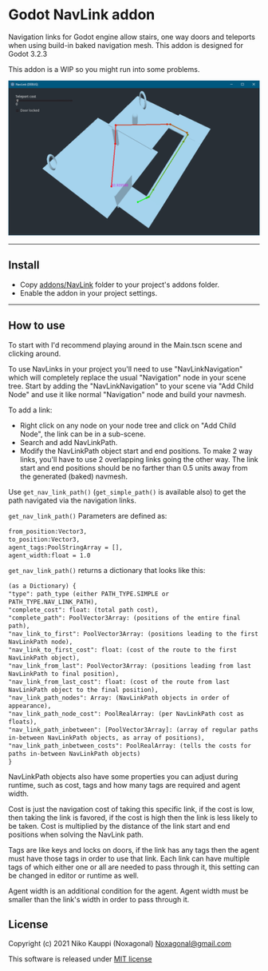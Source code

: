 # Godot NavLink addon
Navigation links for Godot engine allow stairs, one way doors and teleports when using build-in baked navigation mesh.
This addon is designed for Godot 3.2.3

This addon is a WIP so you might run into some problems.

![Example](screenshots/example.png)

------

## Install
- Copy [addons/NavLink](addons/NavLink) folder to your project's addons folder.
- Enable the addon in your project settings.

------

## How to use
To start with I'd recommend playing around in the Main.tscn scene and clicking around.

To use NavLinks in your project you'll need to use "NavLinkNavigation" which will completely replace the usual "Navigation" node in your scene tree. Start by adding the "NavLinkNavigation" to your scene via "Add Child Node" and use it like normal "Navigation" node and build your navmesh.

To add a link:
- Right click on any node on your node tree and click on "Add Child Node", the link can be in a sub-scene.
- Search and add NavLinkPath.
- Modify the NavLinkPath object start and end positions. To make 2 way links, you'll have to use 2 overlapping links going the other way. The link start and end positions should be no farther than 0.5 units away from the generated (baked) navmesh.

Use `get_nav_link_path()` (`get_simple_path()` is available also) to get the path navigated via the navigation links.

`get_nav_link_path()` Parameters are defined as:
```
from_position:Vector3,
to_position:Vector3,
agent_tags:PoolStringArray = [],
agent_width:float = 1.0
```

`get_nav_link_path()` returns a dictionary that looks like this:
```
(as a Dictionary) {
"type": path_type (either PATH_TYPE.SIMPLE or PATH_TYPE.NAV_LINK_PATH),
"complete_cost": float: (total path cost),
"complete_path": PoolVector3Array: (positions of the entire final path),
"nav_link_to_first": PoolVector3Array: (positions leading to the first NavLinkPath node),
"nav_link_to_first_cost": float: (cost of the route to the first NavLinkPath object),
"nav_link_from_last": PoolVector3Array: (positions leading from last NavLinkPath to final position),
"nav_link_from_last_cost": float: (cost of the route from last NavLinkPath object to the final position),
"nav_link_path_nodes": Array: (NavLinkPath objects in order of appearance),
"nav_link_path_node_cost": PoolRealArray: (per NavLinkPath cost as floats),
"nav_link_path_inbetween": [PoolVector3Array]: (array of regular paths in-between NavLinkPath objects, as array of positions),
"nav_link_path_inbetween_costs": PoolRealArray: (tells the costs for paths in-between NavLinkPath objects)
}
```

NavLinkPath objects also have some properties you can adjust during runtime, such as cost, tags and how many tags are required and agent width.

Cost is just the navigation cost of taking this specific link, if the cost is low, then taking the link is favored, if the cost is high then the link is less likely to be taken. Cost is multiplied by the distance of the link start and end positions when solving the NavLink path.

Tags are like keys and locks on doors, if the link has any tags then the agent must have those tags in order to use that link. Each link can have multiple tags of which either one or all are needed to pass through it, this setting can be changed in editor or runtime as well.

Agent width is an additional condition for the agent. Agent width must be smaller than the link's width in order to pass through it.

## License
Copyright (c) 2021 Niko Kauppi (Noxagonal) Noxagonal@gmail.com

This software is released under [MIT license](LICENSE.md)
